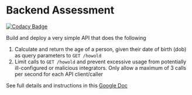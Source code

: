 # Backend Assessment

[![Codacy Badge](https://app.codacy.com/project/badge/Grade/6e057888e4234d5fae98d01aeb23da08)](https://www.codacy.com/gh/gthankgod/howold/dashboard?utm_source=github.com&amp;utm_medium=referral&amp;utm_content=gthankgod/howold&amp;utm_campaign=Badge_Grade)

Build and deploy a very simple API that does the following

1.  Calculate and return the age of a person, given their date of birth (dob) as query parameters to `GET /howold`
2.  Limit calls to `GET /howold` and prevent excessive usage from potentially ill-configured or malicious integrators. Only allow a maximum of 3 calls per second for each API client/caller

See full details and instructions in this [Google Doc](https://docs.google.com/document/d/1ma5vKz0j34gwI9WYrZddMM1ENlQddGOVFJ5qdSq2QlQ)
